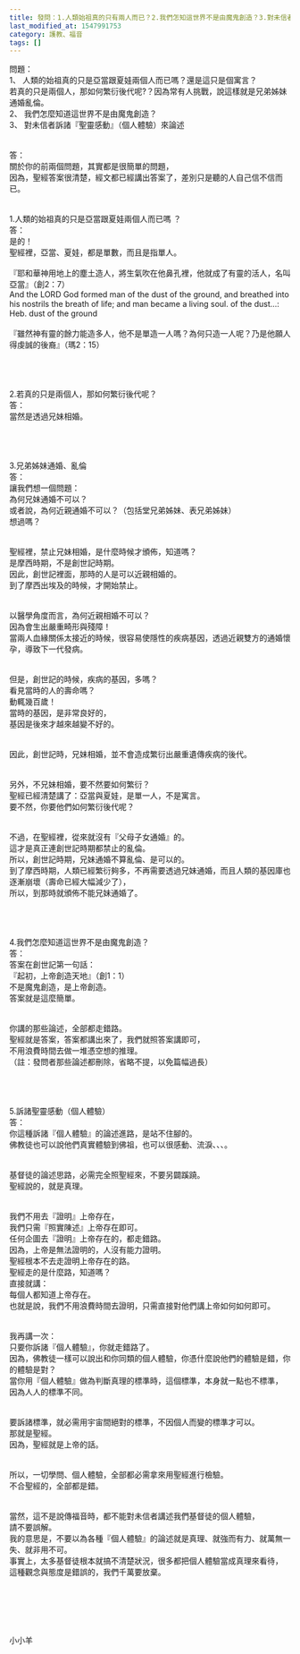 ```yaml
---
title: 發問：1.人類始祖真的只有兩人而已？2.我們怎知這世界不是由魔鬼創造？3.對未信者訴諸聖靈感動來論述
last_modified_at: 1547991753
category: 護教、福音
tags: []
---
```


問題：<br>1、	人類的始祖真的只是亞當跟夏娃兩個人而已嗎？還是這只是個寓言？<br>若真的只是兩個人，那如何繁衍後代呢?？因為常有人挑戰，說這樣就是兄弟姊妹通婚亂倫。<br>2、	我們怎麼知道這世界不是由魔鬼創造？<br>3、	對未信者訴諸『聖靈感動』（個人體驗）來論述<br><!--more--><br><br>答：<br>關於你的前兩個問題，其實都是很簡單的問題，<br>因為，聖經答案很清楚，經文都已經講出答案了，差別只是聽的人自己信不信而已。<br> <br> <br>1.人類的始祖真的只是亞當跟夏娃兩個人而已嗎 ？<br>答：<br>是的！<br>聖經裡，亞當、夏娃，都是單數，而且是指單人。<br> <br>『耶和華神用地上的塵土造人，將生氣吹在他鼻孔裡，他就成了有靈的活人，名叫亞當』（創2：7）<br>And the LORD God formed man of the dust of the ground, and breathed into his nostrils the breath of life; and man became a living soul. of the dust...: Heb. dust of the ground<br> <br>『雖然神有靈的餘力能造多人，他不是單造一人嗎？為何只造一人呢？乃是他願人得虔誠的後裔』（瑪2：15）<br> <br> <br><br><br>2.若真的只是兩個人，那如何繁衍後代呢？<br>答：<br>當然是透過兄妹相婚。<br> <br> <br><br><br>3.兄弟姊妹通婚、亂倫<br>答：<br>讓我們想一個問題：<br>為何兄妹通婚不可以？<br>或者說，為何近親通婚不可以？（包括堂兄弟姊妹、表兄弟姊妹）<br>想過嗎？<br> <br><br>聖經裡，禁止兄妹相婚，是什麼時候才頒佈，知道嗎？<br>是摩西時期，不是創世記時期。<br>因此，創世記裡面，那時的人是可以近親相婚的。<br>到了摩西出埃及的時候，才開始禁止。<br> <br><br>以醫學角度而言，為何近親相婚不可以？<br>因為會生出嚴重畸形與殘障！<br>當兩人血緣關係太接近的時候，很容易使隱性的疾病基因，透過近親雙方的通婚懷孕，導致下一代發病。<br> <br><br>但是，創世記的時候，疾病的基因，多嗎？<br>看見當時的人的壽命嗎？<br>動輒幾百歲！<br>當時的基因，是非常良好的，<br>基因是後來才越來越變不好的。<br> <br><br>因此，創世記時，兄妹相婚，並不會造成繁衍出嚴重遺傳疾病的後代。<br> <br><br>另外，不兄妹相婚，要不然要如何繁衍？<br>聖經已經清楚講了：亞當與夏娃，是單一人，不是寓言。<br>要不然，你要他們如何繁衍後代呢？<br> <br><br>不過，在聖經裡，從來就沒有『父母子女通婚』的。<br>這才是真正連創世記時期都禁止的亂倫。<br>所以，創世記時期，兄妹通婚不算亂倫、是可以的。<br>到了摩西時期，人類已經繁衍夠多，不再需要透過兄妹通婚，而且人類的基因庫也逐漸崩壞（壽命已經大幅減少了），<br>所以，到那時就頒佈不能兄妹通婚了。<br> <br> <br><br><br>4.我們怎麼知道這世界不是由魔鬼創造？<br>答：<br>答案在創世記第一句話：<br>『起初，上帝創造天地』（創1：1）<br>不是魔鬼創造，是上帝創造。<br>答案就是這麼簡單。<br> <br><br>你講的那些論述，全部都走錯路。<br>聖經就是答案，答案都講出來了，我們就照答案講即可，<br>不用浪費時間去做一堆憑空想的推理。<br>（註：發問者那些論述都刪除，省略不提，以免篇幅過長）<br> <br> <br><br><br>5.訴諸聖靈感動（個人體驗）<br>答：<br>你這種訴諸『個人體驗』的論述進路，是站不住腳的。<br>佛教徒也可以說他們真實體驗到佛祖，也可以很感動、流淚、、、。<br> <br><br>基督徒的論述思路，必需完全照聖經來，不要另闢蹊蹺。<br>聖經說的，就是真理。<br> <br><br>我們不用去『證明』上帝存在，<br>我們只需『照實陳述』上帝存在即可。<br>任何企圖去『證明』上帝存在的，都走錯路。<br>因為，上帝是無法證明的，人沒有能力證明。<br>聖經根本不去走證明上帝存在的路。<br>聖經走的是什麼路，知道嗎？<br>直接就講：<br>每個人都知道上帝存在。<br>也就是說，我們不用浪費時間去證明，只需直接對他們講上帝如何如何即可。<br> <br><br>我再講一次：<br>只要你訴諸『個人體驗』，你就走錯路了。<br>因為，佛教徒一樣可以說出和你同類的個人體驗，你憑什麼說他們的體驗是錯，你的體驗是對？<br>當你用『個人體驗』做為判斷真理的標準時，這個標準，本身就一點也不標準，<br>因為人人的標準不同。<br> <br><br>要訴諸標準，就必需用宇宙間絕對的標準，不因個人而變的標準才可以。<br>那就是聖經。<br>因為，聖經就是上帝的話。<br> <br><br>所以，一切學問、個人體驗，全部都必需拿來用聖經進行檢驗。<br>不合聖經的，全部都是錯。<br> <br><br>當然，這不是說傳福音時，都不能對未信者講述我們基督徒的個人體驗，<br>請不要誤解。<br>我的意思是，不要以為各種『個人體驗』的論述就是真理、就強而有力、就萬無一失、就非用不可。<br>事實上，太多基督徒根本就搞不清楚狀況，很多都把個人體驗當成真理來看待，<br>這種觀念與態度是錯誤的，我們千萬要放棄。<br><br><br><br><br><br><br>小小羊<br><br><br><br><br>
